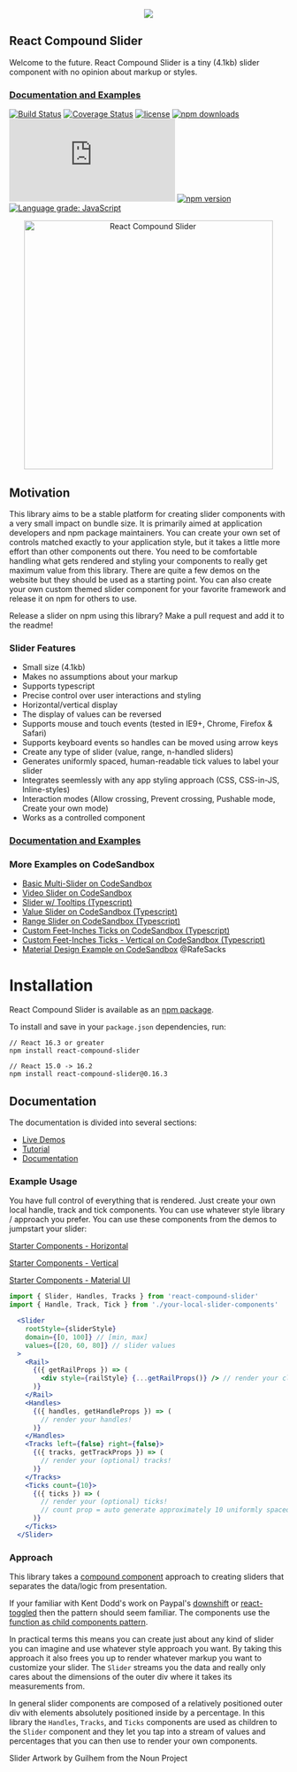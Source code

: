 <div style="text-align:center;">
  <a href="https://sghall.github.io/react-compound-slider" target="\_parent">
  <img src="https://user-images.githubusercontent.com/4615775/51296069-8fa30780-19d7-11e9-9399-ace98ee439f0.png"/></a>
</div>

## React Compound Slider

Welcome to the future. React Compound Slider is a tiny (4.1kb) slider component with no opinion about markup or styles.

### [Documentation and Examples](https://sghall.github.io/react-compound-slider/#/slider-demos/horizontal)

[![Build Status](https://travis-ci.org/sghall/react-compound-slider.svg?branch=master)](https://travis-ci.org/sghall/react-compound-slider)
[![Coverage Status](https://coveralls.io/repos/github/sghall/react-compound-slider/badge.svg?branch=master)](https://coveralls.io/github/sghall/react-compound-slider?branch=master)
[![license](https://img.shields.io/github/license/mashape/apistatus.svg?maxAge=2592000)](https://github.com/sghall/react-compound-slider/blob/master/LICENSE)
[![npm downloads](https://img.shields.io/npm/dm/react-compound-slider.svg)](https://www.npmjs.com/package/react-compound-slider)
![gzip size](http://img.badgesize.io/https://npmcdn.com/react-compound-slider/dist/react-compound-slider.min.js?compression=gzip)
[![npm version](https://img.shields.io/npm/v/react-compound-slider.svg)](https://www.npmjs.com/package/react-compound-slider)
[![Language grade: JavaScript](https://img.shields.io/lgtm/grade/javascript/g/sghall/react-compound-slider.svg?logo=lgtm&logoWidth=18)](https://lgtm.com/projects/g/sghall/react-compound-slider/context:javascript)

<div style="text-align:center;">
  <a href="https://sghall.github.io/react-compound-slider" target="\_parent">
  <img src="https://user-images.githubusercontent.com/4615775/46690444-2aa96b80-cbb7-11e8-8cdd-d1af59df59fe.png" alt="React Compound Slider" style="width:450px;"/></a>
</div>

## Motivation

This library aims to be a stable platform for creating slider components with a very small impact on bundle size. It is primarily aimed at application developers and npm package maintainers.  You can create your own set of controls matched exactly to your application style, but it takes a little more effort than other components out there. You need to be comfortable handling what gets rendered and styling your components to really get maximum value from this library.  There are quite a few demos on the website but they should be used as a starting point.  You can also create your own custom themed slider component for your favorite framework and release it on npm for others to use. 

Release a slider on npm using this library?  Make a pull request and add it to the readme!

### Slider Features

- Small size (4.1kb)
- Makes no assumptions about your markup
- Supports typescript
- Precise control over user interactions and styling
- Horizontal/vertical display
- The display of values can be reversed
- Supports mouse and touch events (tested in IE9+, Chrome, Firefox & Safari)
- Supports keyboard events so handles can be moved using arrow keys
- Create any type of slider (value, range, n-handled sliders)
- Generates uniformly spaced, human-readable tick values to label your slider
- Integrates seemlessly with any app styling approach (CSS, CSS-in-JS, Inline-styles)
- Interaction modes (Allow crossing, Prevent crossing, Pushable mode, Create your own mode)
- Works as a controlled component

### [Documentation and Examples](https://sghall.github.io/react-compound-slider/#/slider-demos/horizontal)

### More Examples on CodeSandbox

* [Basic Multi-Slider on CodeSandbox](https://codesandbox.io/s/plzyr7lmj)
* [Video Slider on CodeSandbox](https://codesandbox.io/s/1z51zn6q23)
* [Slider w/ Tooltips (Typescript)](https://codesandbox.io/s/pjwwzzj8qm)
* [Value Slider on CodeSandbox (Typescript)](https://codesandbox.io/s/6zpjmw1x3w)
* [Range Slider on CodeSandbox (Typescript)](https://codesandbox.io/s/zl8nrlp9x)
* [Custom Feet-Inches Ticks on CodeSandbox (Typescript)](https://codesandbox.io/s/5262w7r9yx)
* [Custom Feet-Inches Ticks - Vertical on CodeSandbox (Typescript)](https://codesandbox.io/s/18lkz04y8j)
* [Material Design Example on CodeSandbox](https://codesandbox.io/s/k91omlr1wo) @RafeSacks 

# Installation

React Compound Slider is available as an [npm package](https://www.npmjs.org/package/react-compound-slider).

To install and save in your `package.json` dependencies, run:

```
// React 16.3 or greater
npm install react-compound-slider

// React 15.0 -> 16.2
npm install react-compound-slider@0.16.3
```

## Documentation
 
The documentation is divided into several sections:

* [Live Demos](https://sghall.github.io/react-compound-slider/#/slider-demos/horizontal)
* [Tutorial](https://sghall.github.io/react-compound-slider/#/getting-started/tutorial)
* [Documentation](https://sghall.github.io/react-compound-slider/#/component-api/slider)

### Example Usage

You have full control of everything that is rendered. Just create your own local handle, track and tick components.  You can use whatever style library / approach you prefer. You can use these components from the demos to jumpstart your slider:

[Starter Components - Horizontal](https://github.com/sghall/react-compound-slider/blob/master/docs/src/pages/slider-demos/horizontal/components.js)

[Starter Components - Vertical](https://github.com/sghall/react-compound-slider/blob/master/docs/src/pages/slider-demos/vertical/components.js)

[Starter Components - Material UI](https://github.com/sghall/react-compound-slider/blob/master/docs/src/pages/slider-demos/material-ui/components.js)

```jsx
import { Slider, Handles, Tracks } from 'react-compound-slider'
import { Handle, Track, Tick } from './your-local-slider-components'

  <Slider
    rootStyle={sliderStyle}
    domain={[0, 100]} // [min, max]
    values={[20, 60, 80]} // slider values
  >
    <Rail>
      {({ getRailProps }) => (
        <div style={railStyle} {...getRailProps()} /> // render your clickable rail!
      )}
    </Rail>
    <Handles>
      {({ handles, getHandleProps }) => (
        // render your handles!
      )}
    </Handles>
    <Tracks left={false} right={false}>
      {({ tracks, getTrackProps }) => (
        // render your (optional) tracks!
      )}
    </Tracks>
    <Ticks count={10}> 
      {({ ticks }) => (
        // render your (optional) ticks!
        // count prop = auto generate approximately 10 uniformly spaced, human-readable ticks
      )}
    </Ticks>
  </Slider>
```

### Approach

This library takes a [compound component](https://www.youtube.com/watch?v=hEGg-3pIHlE) approach to creating sliders that separates the data/logic from presentation.

If your familiar with Kent Dodd's work on Paypal's [downshift](https://github.com/paypal/downshift) or [react-toggled](https://github.com/kentcdodds/react-toggled) then the pattern should seem familiar.
The components use the [function as child components pattern](https://medium.com/merrickchristensen/function-as-child-components-5f3920a9ace9).

In practical terms this means you can create just about any kind of slider you can imagine and use whatever style approach you want.
By taking this approach it also frees you up to render whatever markup you want to customize your slider.
The `Slider` streams you the data and really only cares about the dimensions of the outer div where it takes its measurements from.

In general slider components are composed of a relatively positioned outer div with elements absolutely positioned inside by a percentage.
In this library the `Handles`, `Tracks`, and `Ticks` components are used as children to the `Slider` component and they let you tap into a stream of values and percentages that you can then use to render your own components.

Slider Artwork by Guilhem from the Noun Project
